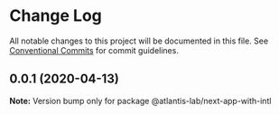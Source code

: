 # Change Log

All notable changes to this project will be documented in this file.
See [Conventional Commits](https://conventionalcommits.org) for commit guidelines.

## 0.0.1 (2020-04-13)

**Note:** Version bump only for package @atlantis-lab/next-app-with-intl
